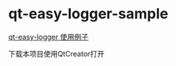 # qt-easy-logger-sample

[qt-easy-logger 使用例子](https://github.com/hanjianqiao/qt-easy-logger)

下载本项目使用QtCreator打开
